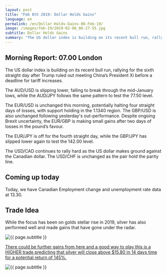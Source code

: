 ```yaml
---
layout: post
title: "Feb 8th 2019: Dollar Holds Gains"
language: en
permalink: /en/Dollar-Holds-Gains-08-Feb-19/
image: /images/feb-19/2019-02-08_06-27-55.jpg
subtitle: Dollar Holds Gains
summary: "The US dollar index is building on its recent bull run, rallying for the sixth straight day after Trump ruled out meeting China’s President Xi before a deadline for tariff increases. The AUD/USD is slipping lower"
---
```

## Morning Report: 07.00 London

The US dollar index is building on its recent bull run, rallying for the sixth straight day after Trump ruled out meeting China’s President Xi before a deadline for tariff increases. 

The AUD/USD is slipping lower, falling to break through the mid-January lows, while the AUD/JPY follows the same pattern to test the 77.50 level. 

The EUR/USD is unchanged this morning, potentially halting four straight days of losses, with support holding in the 1.1340 region. The GBP/USD is also unchanged following yesterday's out-performance. Despite ongoing Brexit uncertainty, the EUR/GBP is making small gains after two days of losses in the pound’s favour. 

The EUR/JPY is off for the fourth straight day, while the GBP/JPY has slipped lower again to test the 142.00 level. 

The USD/CAD continues to rally hard as the US dollar makes ground against the Canadian dollar. The USD/CHF is unchanged as the pair hold the parity line. 

## Coming up today

Today, we have Canadian Employment change and unemployment rate data at 13.30. 

## Trade Idea

While the focus has been on golds stellar rise in 2019, silver has also performed well and made gains that have gone under the radar.

<img class="post-image" src="{{ site.url }}/images/feb-19/2019-02-08_06-27-55.jpg" alt="{{ page.subtitle }}" title="{{ page.subtitle }}">

<a href="%LINK%%?currency=GBP&market=commodities&underlying=frxXAGUSD&formname=higherlower&duration_units=d&duration_amount=14&expiry_type=duration&amount=10&amount_type=stake&barrier=15.80" target="_blank" rel="noopener noreferrer nofollow">There could be further gains from here and a good way to play this is a HIGHER trade predicting that silver will close above $15.80 in 14 days time for a potential return of 145%.</a>

<img class="post-image" src="{{ site.url }}/images/feb-19/2019-02-08_06-30-22.jpg" alt="{{ page.subtitle }}" title="{{ page.subtitle }}">